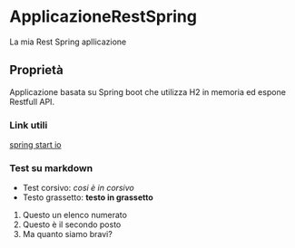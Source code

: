 # ApplicazioneRestSpring
La mia Rest Spring apllicazione

## Proprietà
Applicazione basata su Spring boot che utilizza H2 in memoria ed espone Restfull API. 

### Link utili
[spring start io](https://start.spring.io/)

### Test su markdown
- Test corsivo: _cosi è in corsivo_
- Testo grassetto: **testo in grassetto**

1. Questo un elenco numerato
2. Questo è il secondo posto
3. Ma quanto siamo bravi?
